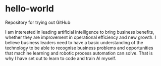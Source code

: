 # hello-world
Repository for trying out GitHub

I am interested in leading artificial intelligence to bring business benefits, whether they are improvement in operational efficiency and new growth. I believe business leaders need to have a basic understanding of the technology to be able to recognise business problems and opportunities that machine learning and robotic process automation can solve. That is why I have set out to learn to code and train AI myself.
